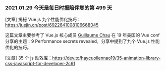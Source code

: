 ### 2021.01.29 今天是每日时报陪伴您的第 499 天

[文章] 揭秘 Vue.js 九个性能优化技巧：<https://juejin.cn/post/6922641008106668045>

这篇文章主要参考了 Vue.js 核心成员 [Guillaume Chau](https://github.com/Akryum) 在 19 年美国的 Vue conf 分享的主题：9 Performance secrets revealed，分享中提到了九个 Vue.js 性能优化的技巧。

[文章] 35 个 js 动效库：<https://dev.to/haycuoilennao19/35-animation-library-css-javascript-for-developer-2c61>
